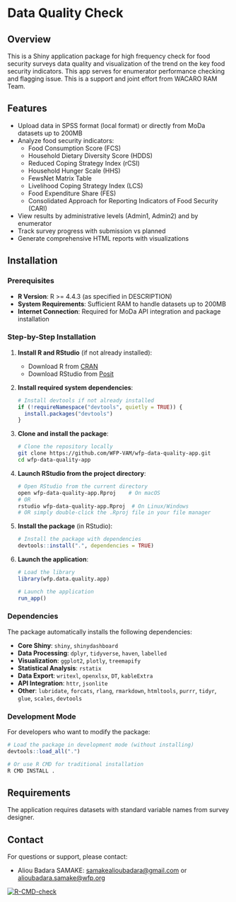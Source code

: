 # Data Quality Check

## Overview

This is a Shiny application package for high frequency check for food security surveys data quality
and visualization of the trend on the key food security indicators. This app serves for enumerator performance checking and flagging issue.
This is a support and joint effort from WACARO RAM Team.

## Features

- Upload data in SPSS format (local format) or directly from MoDa datasets  up to 200MB
- Analyze food security indicators:
  - Food Consumption Score (FCS)
  - Household Dietary Diversity Score (HDDS)
  - Reduced Coping Strategy Index (rCSI)
  - Household Hunger Scale (HHS)
  - FewsNet Matrix Table
  - Livelihood Coping Strategy Index (LCS)
  - Food Expenditure Share (FES)
  - Consolidated Approach for Reporting Indicators of Food Security (CARI)
- View results by administrative levels (Admin1, Admin2) and by enumerator
- Track survey progress with submission vs planned
- Generate comprehensive HTML reports with visualizations

## Installation

### Prerequisites

- **R Version**: R >= 4.4.3 (as specified in DESCRIPTION)
- **System Requirements**: Sufficient RAM to handle datasets up to 200MB
- **Internet Connection**: Required for MoDa API integration and package installation

### Step-by-Step Installation

1. **Install R and RStudio** (if not already installed):
   - Download R from [CRAN](https://cran.r-project.org/)
   - Download RStudio from [Posit](https://posit.co/downloads/)

2. **Install required system dependencies**:
   ```r
   # Install devtools if not already installed
   if (!requireNamespace("devtools", quietly = TRUE)) {
     install.packages("devtools")
   }
   ```

3. **Clone and install the package**:
   ```bash
   # Clone the repository locally
   git clone https://github.com/WFP-VAM/wfp-data-quality-app.git
   cd wfp-data-quality-app
   ```

4. **Launch RStudio from the project directory**:
   ```bash
   # Open RStudio from the current directory
   open wfp-data-quality-app.Rproj    # On macOS
   # OR
   rstudio wfp-data-quality-app.Rproj  # On Linux/Windows
   # OR simply double-click the .Rproj file in your file manager
   ```

5. **Install the package** (in RStudio):
   ```r
   # Install the package with dependencies
   devtools::install(".", dependencies = TRUE)
   ```

6. **Launch the application**:
   ```r
   # Load the library
   library(wfp.data.quality.app)
   
   # Launch the application
   run_app()
   ```

### Dependencies

The package automatically installs the following dependencies:
- **Core Shiny**: `shiny`, `shinydashboard`
- **Data Processing**: `dplyr`, `tidyverse`, `haven`, `labelled`
- **Visualization**: `ggplot2`, `plotly`, `treemapify`
- **Statistical Analysis**: `rstatix`
- **Data Export**: `writexl`, `openxlsx`, `DT`, `kableExtra`
- **API Integration**: `httr`, `jsonlite`
- **Other**: `lubridate`, `forcats`, `rlang`, `rmarkdown`, `htmltools`, `purrr`, `tidyr`, `glue`, `scales`, `devtools`


### Development Mode

For developers who want to modify the package:

```r
# Load the package in development mode (without installing)
devtools::load_all(".")

# Or use R CMD for traditional installation
R CMD INSTALL .
```

## Requirements

The application requires datasets with standard variable names from survey designer.

## Contact

For questions or support, please contact:
- Aliou Badara SAMAKE: samakealioubadara@gmail.com or alioubadara.samake@wfp.org

[![R-CMD-check](https://github.com/WFP-VAM/wfp-survey-data-quality-app/actions/workflows/R-CMD-check.yaml/badge.svg)](https://github.com/WFP-VAM/wfp-survey-data-quality-app/actions)
